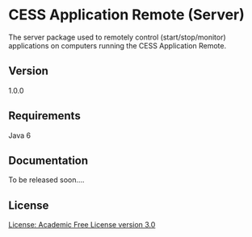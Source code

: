 CESS Application Remote (Server)
=================================
The server package used to remotely control (start/stop/monitor)
applications on computers running the CESS Application Remote.

Version
--------------
1.0.0

Requirements
--------------
Java 6

Documentation
------------------
To be released soon....

License
------------------
[License: Academic Free License version 3.0](http://www.opensource.org/licenses/afl-3.0.php)
